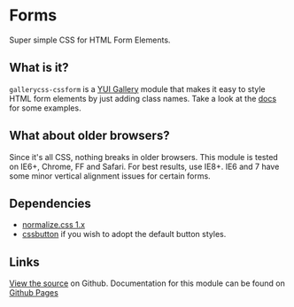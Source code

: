 Forms
=====

Super simple CSS for HTML Form Elements. 


What is it?
-----------

`gallerycss-cssform` is a [YUI Gallery](http://yuilibrary.com/gallery/) module that makes it easy to style HTML form elements by just adding class names. Take a look at the [docs](http://tilomitra.github.com/cssforms/) for some examples.


What about older browsers?
--------------------------

Since it's all CSS, nothing breaks in older browsers. This module is tested on IE6+, Chrome, FF and Safari. For best results, use IE8+. IE6 and 7 have some minor vertical alignment issues for certain forms.


Dependencies
------------

* [normalize.css 1.x](http://necolas.github.com/normalize.css/)
* [cssbutton](http://yuilibrary.com/yui/docs/button/#usecssbutton) if you wish to adopt the default button styles.

Links
-----

[View the source](https://github.com/tilomitra/cssforms/) on Github. Documentation for this module can be found on [Github Pages](http://tilomitra.github.com/cssforms/)

